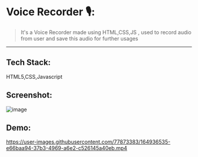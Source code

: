 # Voice Recorder 🎙:
> It's a Voice Recorder made using HTML,CSS,JS , used to record audio from user and save this audio for further usages
---
## Tech Stack:
HTML5,CSS,Javascript


## Screenshot:
![image](https://user-images.githubusercontent.com/77873383/164936529-1a31d54b-7d67-47dc-82b5-514aeed756c0.png)


## Demo:


https://user-images.githubusercontent.com/77873383/164936535-e66baa94-37b3-4969-a6e2-c526145a40eb.mp4


